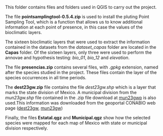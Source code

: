 This folder contains files and folders used in QGIS to carry out the project. 

The file **pointsamplingtool-0.5.4.zip** is used to install the pluting Point Sampling Tool, which is a function that allows us to know additional information at each point of presence, in this case the values of the bioclimatic layers.

The sixteen bioclimatic layers that were used to extract the information contained in the datasets from the *dataset_capas* folder are located in the **Capas** folder. Of the sixteen layers, only three were used to perform the annovae and hypothesis testing: *bio_01*, *bio_12* and *elevation*.

The file **presencias.zip** contains several files, with *.gpkg* extension, named after the species studied in the project. These files contain the layer of the species occurrences in all time periods.

The **dest23gw.zip** file contains the file *dest23gw.shp* which is a layer that marks the state division of Mexico. A municipal division from the *mun23gw.shp* file contained in the .zip file download at [mun23gwp](http://geoportal.conabio.gob.mx/metadatos/doc/html/mun23gw.html) is also used.This information was downloaded from the geoportal CONABIO web page ([dest23gw](http://geoportal.conabio.gob.mx/metadatos/doc/html/dest23gw.html),  [mun23gw](http://geoportal.conabio.gob.mx/metadatos/doc/html/mun23gw.html))

Finally, the files **Estatal.qgz** and **Municipal.qgz** show how the selected species were mapped for each map of Mexico with state or municipal division respectively. 


